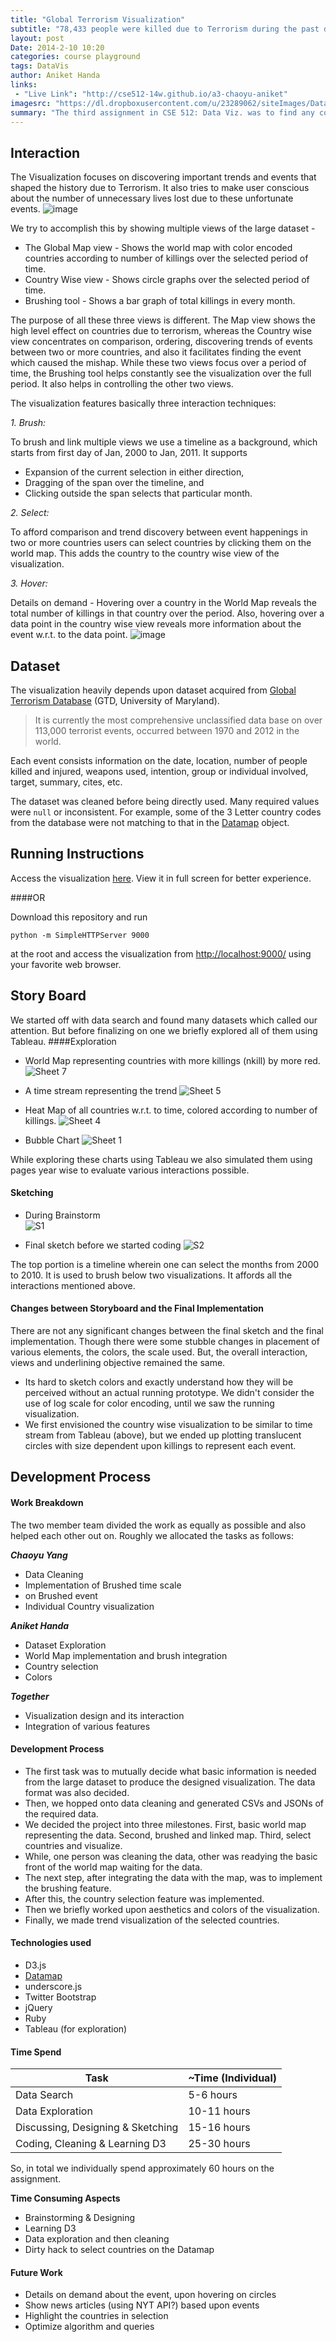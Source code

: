 ```yaml
---
title: "Global Terrorism Visualization"
subtitle: "78,433 people were killed due to Terrorism during the past decade. 24,144 in Iraq alone!"
layout: post
Date: 2014-2-10 10:20
categories: course playground
tags: DataVis
author: Aniket Handa
links: 
 - "Live Link": "http://cse512-14w.github.io/a3-chaoyu-aniket"
imagesrc: "https://dl.dropboxusercontent.com/u/23289062/siteImages/DataViz/terror2.png"
summary: "The third assignment in CSE 512: Data Viz. was to find any compelling dataset and use interactions to aid exploration.."
---
```

## Interaction

The Visualization focuses on discovering important trends and events that shaped the history due to Terrorism. It also tries to make user conscious about the number of unnecessary lives lost due to these unfortunate events. 
![image](https://dl.dropboxusercontent.com/u/23289062/siteImages/DataViz/terror1.png)

We try to accomplish this by showing multiple views of the large dataset - 

* The Global Map view - Shows the world map with color encoded countries according to number of killings over the selected period of time. 
* Country Wise view - Shows circle graphs over the selected period of time. 
* Brushing tool - Shows a bar graph of total killings in every month.

The purpose of all these three views is different. The Map view shows the high level effect on countries due to terrorism, whereas the Country wise view concentrates on comparison, ordering, discovering trends of events between two or more countries, and also it facilitates finding the event which caused the mishap. While these two views focus over a period of time, the Brushing tool helps constantly see the visualization over the full period. It also helps in controlling the other two views.

The visualization features basically three interaction techniques:

_1. Brush:_ 

To brush and link multiple views we use a timeline as a background, which starts from first day of Jan, 2000 to Jan, 2011. It supports 

* Expansion of the current selection in either direction, 
* Dragging of the span over the timeline, and 
* Clicking outside the span selects that particular month.  

_2. Select:_

To afford comparison and trend discovery between event happenings in two or more countries users can select countries by clicking them on the world map. This adds the country to the country wise view of the visualization.


_3. Hover:_

Details on demand - Hovering over a country in the World Map reveals the total number of killings in that country over the period. Also, hovering over a data point in  the country wise view reveals more information about the event w.r.t. to the data point. 
![image](https://dl.dropboxusercontent.com/u/23289062/siteImages/DataViz/terror2.png)

## Dataset
The visualization heavily depends upon dataset acquired from [Global Terrorism Database](http://www.start.umd.edu/gtd) (GTD, University of Maryland). 
>It is currently the most comprehensive unclassified data base on over 113,000 terrorist events, occurred between 1970 and 2012 in the world.

Each event consists information on the date, location, number of people killed and injured, weapons used, intention, group or individual involved, target, summary, cites, etc.

The dataset was cleaned before being directly used. Many required values were `null` or inconsistent. For example, some of the 3 Letter country codes from the database were not matching to that in the [Datamap](http://datamaps.github.io/) object.


## Running Instructions

Access the visualization [here](http://cse512-14w.github.io/a3-chaoyu-aniket/). View it in full screen for better experience.

####OR 

Download this repository and run 

`python -m SimpleHTTPServer 9000` 

at the root and access the visualization from <http://localhost:9000/> using your favorite web browser. 


## Story Board

We started off with data search and found many datasets which called our attention. But before finalizing on one we briefly explored all of them using Tableau.
####Exploration 

* World Map representing countries with more killings (nkill) by more red.
![Sheet 7](https://raw.github.com/CSE512-14W/a3-chaoyu-aniket/master/images/tableau/Sheet%207.png)

* A time stream representing the trend
![Sheet 5](https://raw.github.com/CSE512-14W/a3-chaoyu-aniket/master/images/tableau/Sheet%205.png)

* Heat Map of all countries w.r.t. to time, colored according to number of killings.
![Sheet 4](https://raw.github.com/CSE512-14W/a3-chaoyu-aniket/master/images/tableau/Sheet%204.png)

* Bubble Chart
![Sheet 1](https://raw.github.com/CSE512-14W/a3-chaoyu-aniket/master/images/tableau/Sheet%201.png)

While exploring these charts using Tableau we also simulated them using pages year wise to evaluate various interactions possible.

#### Sketching

* During Brainstorm  
![S1](https://raw.github.com/CSE512-14W/a3-chaoyu-aniket/master/images/sketch/s1.jpg)

* Final sketch before we started coding
![S2](https://raw.github.com/CSE512-14W/a3-chaoyu-aniket/master/images/sketch/s2.jpg)

The top portion is a timeline wherein one can select the months from 2000 to 2010. It is used to brush below two visualizations. It affords all the interactions mentioned above.   

#### Changes between Storyboard and the Final Implementation

There are not any significant changes between the final sketch and the final implementation. Though there were some stubble changes in placement of various elements, the colors, the scale used. But, the overall interaction, views and underlining objective remained the same.

* Its hard to sketch colors and exactly understand how they will be perceived without an actual running prototype. We didn't consider the use of log scale for color encoding, until we saw the running visualization.
* We first envisioned the country wise visualization to be similar to time stream from Tableau (above), but we ended up plotting translucent circles with size dependent upon killings to represent each event.

## Development Process

#### Work Breakdown
The two member team divided the work as equally as possible and also helped each other out on. Roughly we allocated the tasks as follows:

**_Chaoyu Yang_**

* Data Cleaning
* Implementation of Brushed time scale
* on Brushed event
* Individual Country visualization 

**_Aniket Handa_**

* Dataset Exploration
* World Map implementation and brush integration
* Country selection
* Colors

**_Together_**

* Visualization design and its interaction
* Integration of various features

#### Development Process

* The first task was to mutually decide what basic information is needed from the large dataset to produce the designed visualization. The data format was also decided.
* Then, we hopped onto data cleaning and generated CSVs and JSONs of the required data.
* We decided the project into three milestones. First, basic world map representing the data. Second, brushed and linked map. Third, select countries and visualize.
* While, one person was cleaning the data, other was readying the basic front of the world map waiting for the data.
* The next step, after integrating the data with the map, was to implement the brushing feature.
* After this, the country selection feature was implemented.
* Then we briefly worked upon aesthetics and colors of the visualization.
* Finally, we made trend visualization of the selected countries. 

#### Technologies used
* D3.js
* [Datamap](http://datamaps.github.io/)
* underscore.js
* Twitter Bootstrap
* jQuery
* Ruby
* Tableau (for exploration)

#### Time Spend

Task | ~Time (Individual) | 
------------ | -------------
Data Search | 5-6 hours
Data Exploration | 10-11 hours
Discussing, Designing & Sketching | 15-16 hours
Coding, Cleaning & Learning D3| 25-30 hours 

So, in total we individually spend approximately 60 hours on the assignment.

**Time Consuming Aspects**

- Brainstorming & Designing
- Learning D3
- Data exploration and then cleaning
- Dirty hack to select countries on the Datamap

#### Future Work
- Details on demand about the event, upon hovering on circles
- Show news articles (using NYT API?) based upon events
- Highlight the countries in selection
- Optimize algorithm and queries